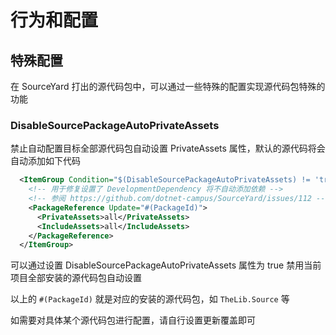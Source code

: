 # 行为和配置

## 特殊配置

在 SourceYard 打出的源代码包中，可以通过一些特殊的配置实现源代码包特殊的功能

### DisableSourcePackageAutoPrivateAssets

禁止自动配置目标全部源代码包自动设置 PrivateAssets 属性，默认的源代码将会自动添加如下代码

```xml
  <ItemGroup Condition="$(DisableSourcePackageAutoPrivateAssets) != 'true'">
    <!-- 用于修复设置了 DevelopmentDependency 将不自动添加依赖 -->
    <!-- 参阅 https://github.com/dotnet-campus/SourceYard/issues/112 -->
    <PackageReference Update="#(PackageId)">
      <PrivateAssets>all</PrivateAssets>
      <IncludeAssets>all</IncludeAssets>
    </PackageReference>
  </ItemGroup>
```

可以通过设置 DisableSourcePackageAutoPrivateAssets 属性为 true 禁用当前项目全部安装的源代码包自动设置

以上的 `#(PackageId)` 就是对应的安装的源代码包，如 `TheLib.Source` 等

如需要对具体某个源代码包进行配置，请自行设置更新覆盖即可